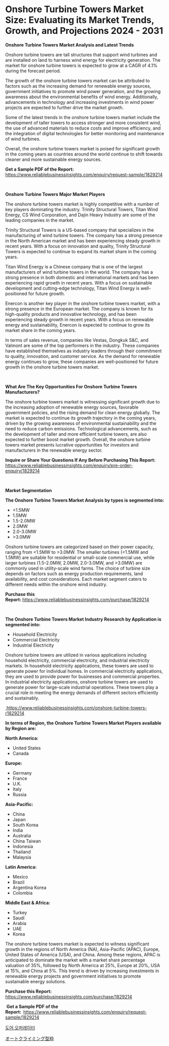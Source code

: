 <p><h1>Onshore Turbine Towers Market Size: Evaluating its Market Trends, Growth, and Projections 2024 - 2031</h1></p><p><strong>Onshore Turbine Towers Market Analysis and Latest Trends</strong></p>
<p><p>Onshore turbine towers are tall structures that support wind turbines and are installed on land to harness wind energy for electricity generation. The market for onshore turbine towers is expected to grow at a CAGR of 4.1% during the forecast period. </p><p>The growth of the onshore turbine towers market can be attributed to factors such as the increasing demand for renewable energy sources, government initiatives to promote wind power generation, and the growing awareness about the environmental benefits of wind energy. Additionally, advancements in technology and increasing investments in wind power projects are expected to further drive the market growth.</p><p>Some of the latest trends in the onshore turbine towers market include the development of taller towers to access stronger and more consistent wind, the use of advanced materials to reduce costs and improve efficiency, and the integration of digital technologies for better monitoring and maintenance of wind turbines.</p><p>Overall, the onshore turbine towers market is poised for significant growth in the coming years as countries around the world continue to shift towards cleaner and more sustainable energy sources.</p></p>
<p><strong>Get a Sample PDF of the Report:&nbsp;</strong> <a href="https://www.reliablebusinessinsights.com/enquiry/request-sample/1829214">https://www.reliablebusinessinsights.com/enquiry/request-sample/1829214</a></p>
<p>&nbsp;</p>
<p><strong>Onshore Turbine Towers Major Market Players</strong></p>
<p><p>The onshore turbine towers market is highly competitive with a number of key players dominating the industry. Trinity Structural Towers, Titan Wind Energy, CS Wind Corporation, and Dajin Heavy Industry are some of the leading companies in the market.</p><p>Trinity Structural Towers is a US-based company that specializes in the manufacturing of wind turbine towers. The company has a strong presence in the North American market and has been experiencing steady growth in recent years. With a focus on innovation and quality, Trinity Structural Towers is expected to continue to expand its market share in the coming years.</p><p>Titan Wind Energy is a Chinese company that is one of the largest manufacturers of wind turbine towers in the world. The company has a strong presence in both domestic and international markets and has been experiencing rapid growth in recent years. With a focus on sustainable development and cutting-edge technology, Titan Wind Energy is well-positioned for future growth.</p><p>Enercon is another key player in the onshore turbine towers market, with a strong presence in the European market. The company is known for its high-quality products and innovative technology, and has been experiencing steady growth in recent years. With a focus on renewable energy and sustainability, Enercon is expected to continue to grow its market share in the coming years.</p><p>In terms of sales revenue, companies like Vestas, Dongkuk S&C, and Valmont are some of the top performers in the industry. These companies have established themselves as industry leaders through their commitment to quality, innovation, and customer service. As the demand for renewable energy continues to grow, these companies are well-positioned for future growth in the onshore turbine towers market.</p></p>
<p>&nbsp;</p>
<p><strong>What Are The Key Opportunities For Onshore Turbine Towers Manufacturers?</strong></p>
<p><p>The onshore turbine towers market is witnessing significant growth due to the increasing adoption of renewable energy sources, favorable government policies, and the rising demand for clean energy globally. The market is expected to continue its growth trajectory in the coming years, driven by the growing awareness of environmental sustainability and the need to reduce carbon emissions. Technological advancements, such as the development of taller and more efficient turbine towers, are also expected to further boost market growth. Overall, the onshore turbine towers market presents lucrative opportunities for investors and manufacturers in the renewable energy sector.</p></p>
<p><strong>Inquire or Share Your Questions If Any Before Purchasing This Report:</strong> <a href="https://www.reliablebusinessinsights.com/enquiry/pre-order-enquiry/1829214">https://www.reliablebusinessinsights.com/enquiry/pre-order-enquiry/1829214</a></p>
<p>&nbsp;</p>
<p><strong>Market Segmentation</strong></p>
<p><strong>The Onshore Turbine Towers Market Analysis by types is segmented into:</strong></p>
<p><ul><li><1.5MW</li><li>1.5MW</li><li>1.5-2.0MW</li><li>2.0MW</li><li>2.0-3.0MW</li><li>>3.0MW</li></ul></p>
<p><p>Onshore turbine towers are categorized based on their power capacity, ranging from <1.5MW to >3.0MW. The smaller turbines (<1.5MW and 1.5MW) are suitable for residential or small-scale commercial use, while larger turbines (1.5-2.0MW, 2.0MW, 2.0-3.0MW, and >3.0MW) are commonly used in utility-scale wind farms. The choice of turbine size depends on factors such as energy production requirements, land availability, and cost considerations. Each market segment caters to different needs within the onshore wind industry.</p></p>
<p><strong>Purchase this Report:&nbsp;</strong><a href="https://www.reliablebusinessinsights.com/purchase/1829214">https://www.reliablebusinessinsights.com/purchase/1829214</a></p>
<p>&nbsp;</p>
<p><strong>The Onshore Turbine Towers Market Industry Research by Application is segmented into:</strong></p>
<p><ul><li>Household Electricity</li><li>Commercial Electricity</li><li>Industrial Electricity</li></ul></p>
<p><p>Onshore turbine towers are utilized in various applications including household electricity, commercial electricity, and industrial electricity markets. In household electricity applications, these towers are used to generate power for individual homes. In commercial electricity applications, they are used to provide power for businesses and commercial properties. In industrial electricity applications, onshore turbine towers are used to generate power for large-scale industrial operations. These towers play a crucial role in meeting the energy demands of different sectors efficiently and sustainably.</p></p>
<p><a href="https://www.reliablebusinessinsights.com/onshore-turbine-towers-r1829214">&nbsp;https://www.reliablebusinessinsights.com/onshore-turbine-towers-r1829214</a></p>
<p><strong>In terms of Region, the Onshore Turbine Towers Market Players available by Region are:</strong></p>
<p>
    <p> <strong> North America: </strong>
        <ul>
            <li>United States</li>
            <li>Canada</li>
        </ul>
        </p> 
    <p> <strong> Europe: </strong>
        <ul>
            <li>Germany</li>
            <li>France</li>
            <li>U.K.</li>
            <li>Italy</li>
            <li>Russia</li>
        </ul>
        </p> 
    <p> <strong> Asia-Pacific: </strong>
        <ul>
            <li>China</li>
            <li>Japan</li>
            <li>South Korea</li>
            <li>India</li>
            <li>Australia</li>
            <li>China Taiwan</li>
            <li>Indonesia</li>
            <li>Thailand</li>
            <li>Malaysia</li>
        </ul>
        </p> 
    <p> <strong> Latin America: </strong>
        <ul>
            <li>Mexico</li>
            <li>Brazil</li>
            <li>Argentina Korea</li>
            <li>Colombia</li>
        </ul>
        </p> 
    <p> <strong> Middle East & Africa: </strong>
        <ul>
            <li>Turkey</li>
            <li>Saudi</li>
            <li>Arabia</li>
            <li>UAE</li>
            <li>Korea</li>
        </ul>
    </p>
    </p>
<p><p>The onshore turbine towers market is expected to witness significant growth in the regions of North America (NA), Asia-Pacific (APAC), Europe, United States of America (USA), and China. Among these regions, APAC is anticipated to dominate the market with a market share percentage valuation of 35%, followed by North America at 25%, Europe at 20%, USA at 15%, and China at 5%. This trend is driven by increasing investments in renewable energy projects and government initiatives to promote sustainable energy solutions.</p></p>
<p><strong>Purchase this Report: </strong><a href="https://www.reliablebusinessinsights.com/purchase/1829214">https://www.reliablebusinessinsights.com/purchase/1829214</a></p>
<p>&nbsp;<strong>Get a Sample PDF of the Report:&nbsp;&nbsp;</strong><a href="https://www.reliablebusinessinsights.com/enquiry/request-sample/1829214">https://www.reliablebusinessinsights.com/enquiry/request-sample/1829214</a></p>
<p><strong></strong></p>
<p><p><a href="https://github.com/Madalyell456456/Market-Research-Report-List-2/blob/main/1537043159461.md">도어 오퍼레이터</a></p><p><a href="https://github.com/oqxogxyvqe90775/Market-Research-Report-List-2/blob/main/4285122149742.md">オートクライミング型枠</a></p></p>